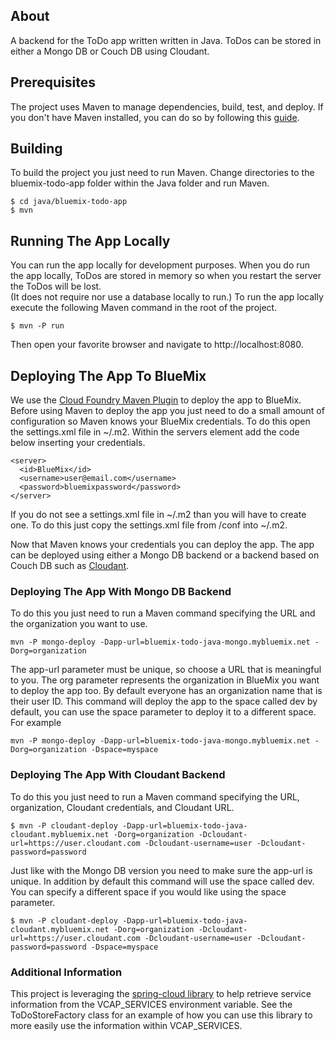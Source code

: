 ## About
A backend for the ToDo app written written in Java.  ToDos can be stored in 
either a Mongo DB or Couch DB using Cloudant.  


## Prerequisites

The project uses  Maven to manage dependencies, build, test, and deploy.
If you don't have Maven installed, you can do so by following this 
[guide](http://maven.apache.org/download.cgi).

## Building
To build the project you just need to run Maven.  Change directories to the 
bluemix-todo-app folder within the Java folder and run Maven.

    $ cd java/bluemix-todo-app
    $ mvn

## Running The App Locally
You can run the app locally for development purposes.  When you do run the app locally, 
ToDos are stored in memory so when you restart the server the ToDos will be lost.  
(It does not require nor use a database locally to run.)  To run the app locally execute the 
following Maven command in the root of the project.

    $ mvn -P run

Then open your favorite browser and navigate to http://localhost:8080.

## Deploying The App To BlueMix
We use the [Cloud Foundry Maven Plugin](https://github.com/cloudfoundry/cf-java-client/tree/master/cloudfoundry-maven-plugin) 
to deploy the app to BlueMix.  Before using Maven to deploy the app you just 
need to do a small amount of configuration so Maven knows your BlueMix credentials.  To do this 
open the settings.xml file in ~/.m2.  Within the servers element add the code below 
inserting your credentials.

    <server>
      <id>BlueMix</id>
      <username>user@email.com</username>
      <password>bluemixpassword</password>
    </server>

If you do not see a settings.xml file in ~/.m2 than you will have to create one.
To do this just copy the settings.xml file from <maven install dir>/conf into ~/.m2.

Now that Maven knows your credentials you can deploy the app.  The app can be 
deployed using either a Mongo DB backend or a backend based on Couch DB such as 
[Cloudant](https://cloudant.com/).

### Deploying The App With Mongo DB Backend

To do this you just need to run a Maven command specifying the URL and the 
organization you want to use.

    mvn -P mongo-deploy -Dapp-url=bluemix-todo-java-mongo.mybluemix.net -Dorg=organization

The app-url parameter must be unique, so choose a URL that is meaningful to you.  The org 
parameter represents the organization in BlueMix you want to deploy the app too.  By default 
everyone has an organization name that is their user ID.  This command will deploy the app
to the space called dev by default, you can use the space parameter to deploy it to a different 
space.  For example

    mvn -P mongo-deploy -Dapp-url=bluemix-todo-java-mongo.mybluemix.net -Dorg=organization -Dspace=myspace

### Deploying The App With Cloudant Backend

To do this you just need to run a Maven command specifying the URL, organization, Cloudant 
credentials, and Cloudant URL.

    $ mvn -P cloudant-deploy -Dapp-url=bluemix-todo-java-cloudant.mybluemix.net -Dorg=organization -Dcloudant-url=https://user.cloudant.com -Dcloudant-username=user -Dcloudant-password=password

Just like with the Mongo DB version you need to make sure the app-url is unique.  In addition 
by default this command will use the space called dev.  You can specify a different space if 
you would like using the space parameter.

    $ mvn -P cloudant-deploy -Dapp-url=bluemix-todo-java-cloudant.mybluemix.net -Dorg=organization -Dcloudant-url=https://user.cloudant.com -Dcloudant-username=user -Dcloudant-password=password -Dspace=myspace

### Additional Information

This project is leveraging the [spring-cloud library](https://github.com/spring-projects/spring-cloud)
to help retrieve service information from the VCAP_SERVICES environment variable.  See the ToDoStoreFactory
class for an example of how you can use this library to more easily use the information within VCAP_SERVICES.